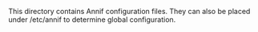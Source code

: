 This directory contains Annif configuration files. They can also be placed
under /etc/annif to determine global configuration.

